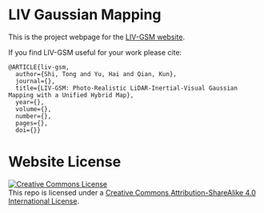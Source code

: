# LIV Gaussian Mapping

This is the project webpage for the [LIV-GSM website](https://S-Torin.github.io/project-point-line-livo).

If you find LIV-GSM useful for your work please cite:
```
@ARTICLE{liv-gsm,
  author={Shi, Tong and Yu, Hai and Qian, Kun},
  journal={},
  title={LIV-GSM: Photo-Realistic LiDAR-Inertial-Visual Gaussian Mapping with a Unified Hybrid Map},
  year={},
  volume={},
  number={},
  pages={},
  doi={}}
```

# Website License
<a rel="license" href="http://creativecommons.org/licenses/by-sa/4.0/"><img alt="Creative Commons License" style="border-width:0" src="https://i.creativecommons.org/l/by-sa/4.0/88x31.png" /></a><br />This repo is licensed under a <a rel="license" href="http://creativecommons.org/licenses/by-sa/4.0/">Creative Commons Attribution-ShareAlike 4.0 International License</a>.

